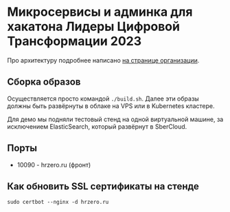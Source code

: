 # Микросервисы и админка для хакатона Лидеры Цифровой Трансформации 2023

Про архитектуру подробнее написано [на странице организации](https://github.com/lct23#архитектура).

## Сборка образов

Осуществляется просто командой `./build.sh`.
Далее эти образы должны быть развёрнуты в облаке на VPS или в Kubernetes кластере.

Для демо мы подняли тестовый стенд на одной виртуальной машине, за исключением ElasticSearch,
который развёрнут в SberCloud.

## Порты

* 10090 - hrzero.ru (фронт)

## Как обновить SSL сертификаты на стенде

```
sudo certbot --nginx -d hrzero.ru
```
